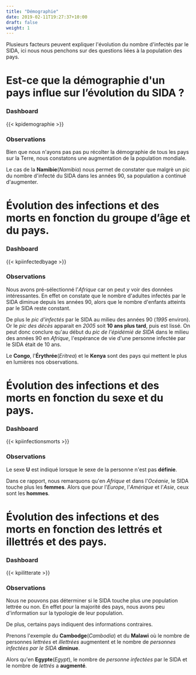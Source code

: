 ```yaml
---
title: "Démographie"
date: 2019-02-11T19:27:37+10:00
draft: false
weight: 1
---
```


Plusieurs facteurs peuvent expliquer l'évolution du nombre d'infectés par le SIDA, ici nous nous penchons sur des questions liées à la population des pays.

# Est-ce que la démographie d'un pays influe sur l’évolution du SIDA ?

### Dashboard
{{< kpidemographie >}}

### Observations
Bien que nous n'ayons pas pas pu récolter la démographie de tous les pays sur la Terre, nous constatons une augmentation de la population mondiale.

Le cas de la **Namibie**(*Namibia*) nous permet de constater que malgrè un pic du nombre d'infecté du SIDA dans les années 90, sa population a continué d'augmenter.

# Évolution des infections et des morts en fonction du groupe d’âge et du pays.

### Dashboard
{{< kpiinfectedbyage >}}

### Observations
Nous avons pré-sélectionné l'*Afrique* car on peut y voir des données intéressantes. En effet on constate que le nombre d'adultes infectés par le SIDA diminue depuis les années 90, alors que le nombre d'enfants atteints par le SIDA reste constant.

De plus le *pic d'infectés* par le SIDA au milieu des années 90 (*1995* environ). Or le *pic des décès* apparait en *2005* soit **10 ans plus tard**, puis est lissé. On peut donc conclure qu'au début du *pic de l'épidémié de SIDA* dans le milieu des années 90 en *Afrique*, l'espérance de vie d'une personne infectée par le SIDA était de 10 ans.

Le **Congo**, l'**Érythrée**(*Eritrea*) et le **Kenya** sont des pays qui mettent le plus en lumières nos observations.

# Évolution des infections et des morts en fonction du sexe et du pays.
### Dashboard
{{< kpiinfectionsmorts >}}

### Observations
Le sexe **U** est indiqué lorsque le sexe de la personne n'est pas **définie**.

Dans ce rapport, nous remarquons qu'en *Afrique* et dans l'*Océanie*, le SIDA touche plus les **femmes**. Alors que pour l'*Europe*, l'*Amérique* et l'*Asie*, ceux sont les **hommes**.

# Évolution des infections et des morts en fonction des lettrés et illettrés et des pays.
### Dashboard
{{< kpilitterate >}}

### Observations
Nous ne pouvons pas déterminer si le SIDA touche plus une population lettrée ou non.
En effet pour la majorité des pays, nous avons peu d'information sur la typologie de leur population.

De plus, certains pays indiquent des informations contraires.

Prenons l'exemple du **Cambodge**(*Cambodia*) et du **Malawi** où le nombre de personnes *lettrées* et *illettrées* augmentent et le nombre de *personnes infectées par le SIDA* **diminue**.

Alors qu'en **Egypte**(*Egypt*), le nombre de *personne infectées* par le SIDA et le nombre de *lettrés* a **augmenté**.